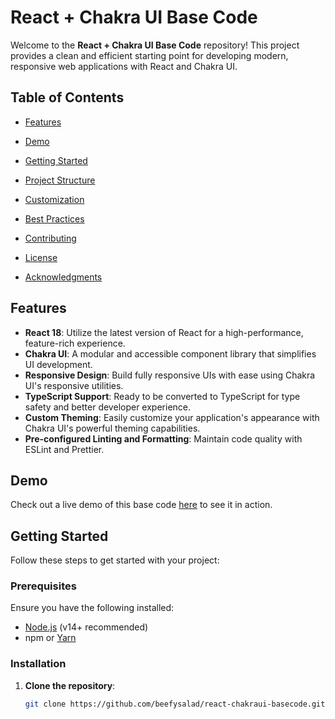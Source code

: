 # React + Chakra UI Base Code

Welcome to the **React + Chakra UI Base Code** repository! This project provides a clean and efficient starting point for developing modern, responsive web applications with React and Chakra UI.

## Table of Contents

- [Features](#features)
- [Demo](#demo)
- [Getting Started](#getting-started)

- [Project Structure](#project-structure)
- [Customization](#customization)

- [Best Practices](#best-practices)
- [Contributing](#contributing)
- [License](#license)
- [Acknowledgments](#acknowledgments)

## Features

- **React 18**: Utilize the latest version of React for a high-performance, feature-rich experience.
- **Chakra UI**: A modular and accessible component library that simplifies UI development.
- **Responsive Design**: Build fully responsive UIs with ease using Chakra UI's responsive utilities.
- **TypeScript Support**: Ready to be converted to TypeScript for type safety and better developer experience.
- **Custom Theming**: Easily customize your application's appearance with Chakra UI's powerful theming capabilities.
- **Pre-configured Linting and Formatting**: Maintain code quality with ESLint and Prettier.

## Demo

Check out a live demo of this base code [here](https://yourdemo.com) to see it in action.

## Getting Started

Follow these steps to get started with your project:

### Prerequisites

Ensure you have the following installed:

- [Node.js](https://nodejs.org/) (v14+ recommended)
- npm or [Yarn](https://yarnpkg.com/)

### Installation

1. **Clone the repository**:
   ```bash
   git clone https://github.com/beefysalad/react-chakraui-basecode.git
   ```
